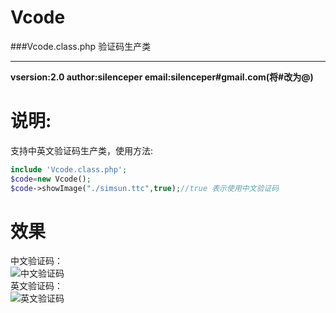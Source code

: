 Vcode
=====

###Vcode.class.php 验证码生产类
<hr/>
<b>
vsersion:2.0    
author:silenceper   
email:silenceper#gmail.com(将#改为@)    
</b>

说明:
====
  支持中英文验证码生产类，使用方法:    

```php
include 'Vcode.class.php';   
$code=new Vcode();   
$code->showImage("./simsun.ttc",true);//true 表示使用中文验证码   
```
效果
====
中文验证码：   
![中文验证码](http://silenceper.qiniudn.com/wp-content/uploads/2013/01/QQ%E6%88%AA%E5%9B%BE20130121184152.png)   
英文验证码：   
![英文验证码](http://silenceper.qiniudn.com/wp-content/uploads/2013/01/QQ%E6%88%AA%E5%9B%BE20130118181912.png)   

